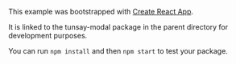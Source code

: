 This example was bootstrapped with [Create React App](https://github.com/facebook/create-react-app).

It is linked to the tunsay-modal package in the parent directory for development purposes.

You can run `npm install` and then `npm start` to test your package.
